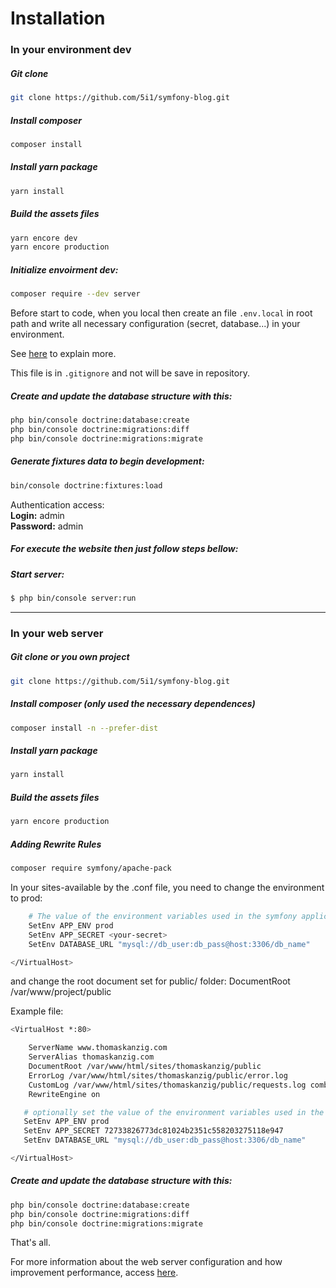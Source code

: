 # Installation

### In your environment dev

##### Git clone 

```bash
git clone https://github.com/5i1/symfony-blog.git
```

##### Install composer

```bash
composer install
```

##### Install yarn package

```bash
yarn install
```

##### Build the assets files

```bash
yarn encore dev
yarn encore production
```

##### Initialize envoirment dev:
```bash
composer require --dev server
```

Before start to code, when you local then create an file `.env.local` in root path and write all necessary configuration (secret, database...) in your environment.

See [here](https://symfony.com/blog/new-in-symfony-4-2-define-env-vars-per-environment) to explain more.

This file is in `.gitignore` and not will be save in repository.

##### Create and update the database structure with this:
```bash
php bin/console doctrine:database:create
php bin/console doctrine:migrations:diff
php bin/console doctrine:migrations:migrate
```

##### Generate fixtures data to begin development:
```bash
bin/console doctrine:fixtures:load
```

Authentication access:<br>
**Login:** admin<br> 
**Password:** admin

##### For execute the website then just follow steps bellow: 

##### Start server:
```bash
$ php bin/console server:run
```

---

### In your web server

##### Git clone or you own project

```bash
git clone https://github.com/5i1/symfony-blog.git
```

##### Install composer (only used the necessary dependences)

```bash
composer install -n --prefer-dist
```

##### Install yarn package

```bash
yarn install
```

##### Build the assets files

```bash
yarn encore production
```

##### Adding Rewrite Rules

```bash
composer require symfony/apache-pack
```

In your sites-available by the .conf file, you need to change the environment to prod:

```bash
    # The value of the environment variables used in the symfony application
    SetEnv APP_ENV prod
    SetEnv APP_SECRET <your-secret>
    SetEnv DATABASE_URL "mysql://db_user:db_pass@host:3306/db_name"

</VirtualHost>
```

and change the root document set for public/ folder:
DocumentRoot /var/www/project/public

Example file:

```bash
<VirtualHost *:80>

    ServerName www.thomaskanzig.com
    ServerAlias thomaskanzig.com
    DocumentRoot /var/www/html/sites/thomaskanzig/public
    ErrorLog /var/www/html/sites/thomaskanzig/public/error.log
    CustomLog /var/www/html/sites/thomaskanzig/public/requests.log combined
    RewriteEngine on

   # optionally set the value of the environment variables used in the application
   SetEnv APP_ENV prod
   SetEnv APP_SECRET 72733826773dc81024b2351c558203275118e947
   SetEnv DATABASE_URL "mysql://db_user:db_pass@host:3306/db_name"

</VirtualHost>
```
##### Create and update the database structure with this:
```bash
php bin/console doctrine:database:create
php bin/console doctrine:migrations:diff
php bin/console doctrine:migrations:migrate
```

That's all.

For more information about the web server configuration and how improvement performance, access [here](https://symfony.com/doc/current/setup/web_server_configuration.html).